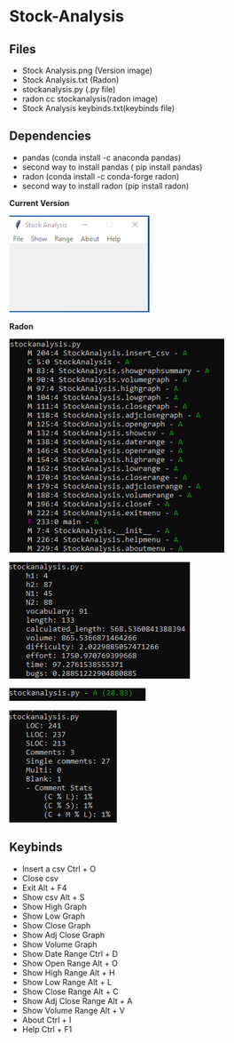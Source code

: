 # Stock-Analysis

## Files
<ul>
<li> Stock Analysis.png (Version image) </li>
<li> Stock Analysis.txt (Radon) </li>
<li> stockanalysis.py (.py file) </li>
<li> radon cc stockanalysis(radon image) </li>
<li> Stock Analysis keybinds.txt(keybinds file) </li>
</ul>


## Dependencies

<ul>
    <li> pandas (conda install -c anaconda pandas) </li>
    <li> second way to install pandas ( pip install pandas) </li>
    <li> radon (conda install -c conda-forge radon) </li>
    <li> second way to install radon (pip install radon) </li>
</ul>

**Current Version**

<p><img src ="Stock Analysis.png" title = "Stock Analysis Version"/> </p>

**Radon**

<p><img src="radon cc stockanalysis.png" title = "Stock Analysis Radon"/> </p>
<p><img src="radon hal stockanalysis.png" title = "Stock Analysis Radon hal"/> </p>
<p><img src="radon mi stockanalysis.png" title = "Stock Analysis Radon mi"/>  </p>
<p><img src="radon raw stockanalysis.png" title = "Stock Analysis Radon raw"/> </p>


## Keybinds
<ul>
<li> Insert a csv Ctrl + O </li>
<li> Close csv </li>
<li> Exit Alt + F4 </li>
<li> Show csv Alt + S </li>
<li> Show High Graph </li>
<li> Show Low Graph </li>
<li> Show Close Graph </li>
<li> Show Adj Close Graph </li>
<li> Show Volume Graph </li>
<li> Show Date Range Ctrl + D </li>
<li> Show Open Range Alt + O </li>
<li> Show High Range Alt + H </li>
<li> Show Low Range Alt + L </li>
<li> Show Close Range Alt + C </li>
<li> Show Adj Close Range Alt + A </li>
<li> Show Volume Range Alt + V </li>
<li> About Ctrl + I </li>
<li> Help Ctrl + F1 </li>
</ul>